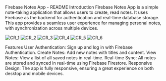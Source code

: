 Firebase Notes App - README
Introduction
Firebase Notes App is a simple note-taking application that allows users to create, read notes. It uses Firebase as the backend for authentication and real-time database storage. This app provides a seamless user experience for managing personal notes, with synchronization across multiple devices.

![CR_1](https://github.com/user-attachments/assets/04883251-ae44-42c0-bf3f-1864afdaaa4f)
![CR_2](https://github.com/user-attachments/assets/e6269def-cc63-4482-857d-1d8c4ec7150b)
![CR_3](https://github.com/user-attachments/assets/a8a0accc-142a-477e-a15e-8ed5c9d7f7ec)
![CR_4](https://github.com/user-attachments/assets/19996fab-b6ab-4ad4-ab53-91fefcda2c49)
![CR_5](https://github.com/user-attachments/assets/4a3acdbc-77eb-43a7-b9e9-0286f3065efa)
![CR_6](https://github.com/user-attachments/assets/87d6c908-c886-49aa-a182-21a95b2694a5)


Features
User Authentication: Sign up and log in with Firebase Authentication.
Create Notes: Add new notes with titles and content.
View Notes: View a list of all saved notes in real-time.
Real-time Sync: All notes are stored and synced in real-time using Firebase Firestore.
Responsive Design: The app is fully responsive, ensuring a great experience on both desktop and mobile devices.
